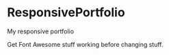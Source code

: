 # ResponsivePortfolio
My responsive portfolio

Get Font Awesome stuff working before changing stuff.
